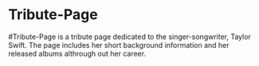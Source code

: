 # Tribute-Page

#Tribute-Page is a tribute page dedicated to the singer-songwriter, Taylor Swift. The page includes her short background information and her released albums althrough out her career.
